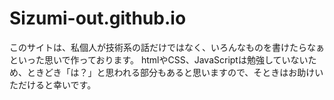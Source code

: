 # Sizumi-out.github.io

このサイトは、私個人が技術系の話だけではなく、いろんなものを書けたらなぁといった思いで作っております。
htmlやCSS、JavaScriptは勉強していないため、ときどき「は？」と思われる部分もあると思いますので、そときはお助けいただけると幸いです。